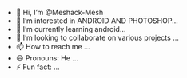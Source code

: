 - 👋 Hi, I’m @Meshack-Mesh
- 👀 I’m interested in ANDROID AND PHOTOSHOP...
- 🌱 I’m currently learning android...
- 💞️ I’m looking to collaborate on various projects ...
- 📫 How to reach me  ...
- 😄 Pronouns: He ...
- ⚡ Fun fact: ...

<!---
Meshack-Mesh/Meshack-Mesh is a ✨ special ✨ repository because its `README.md` (this file) appears on your GitHub profile.
You can click the Preview link to take a look at your changes.
--->
